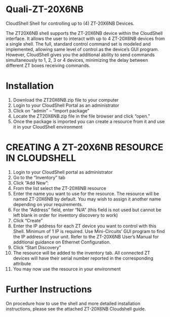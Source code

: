 # Quali-ZT-20X6NB
CloudShell Shell for controlling up to (4) ZT-20X6NB Devices.

The ZT20X6NB shell supports the ZT-20X6NB device within the CloudShell interface. It allows the user to interact with up to 4 ZT-20X6NB devices from a single shell. The full, standard control command set is modeled and implemented, allowing same level of control as the device’s GUI program. However, CloudShell gives you the additional ability to send commands simultaneously to 1, 2, 3 or 4 devices, minimizing the delay between different ZT boxes receiving commands.

# Installation

1. Download the ZT20X6NB.zip file to your computer
2. Login to your CloudShell Portal as an administrator
3. Click on “admin” – “import package”
4. Locate the ZT20X6NB.zip file in the file browser and click “open.”
5. Once the package is imported you can create a resource from it and use it in your CloudShell environment

# CREATING A ZT-20X6NB RESOURCE IN CLOUDSHELL

1. Login to your CloudShell portal as administrator
2. Go to the “Inventory” tab
3. Click “Add New”:
4. From the list select the ZT-20X6NB resource
5. Enter the name you want to use for the resource. The resource will be named ZT-20X6NB by default. You may wish to assign it     another name depending on your requirements.
6. For the “Address” field, enter “N/A” (this field is not used but cannot be left blank in order for inventory discovery to work)
7. Click “Create”
8. Enter the IP address for each ZT device you want to control with this Shell. Minimum of 1 IP is required. Use Mini-Circuits’ GUI program to find the IP address of your unit. Refer to the ZT-20X6NB User’s Manual for additional guidance on Ethernet Configuration.
9. Click “Start Discovery”
10. The resource will be added to the inventory tab. All connected ZT devices will have their serial number reported in the corresponding attribute
11. You may now use the resource in your environment

# Further Instructions

On procedure how to use the shell and more detailed installation instructions, please see the attached ZT-20X6NB Cloudshell guide.
